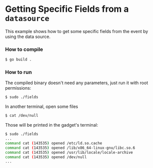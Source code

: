 # Getting Specific Fields from a `datasource`

This example shows how to get some specific fields from the event by using the
data source.

### How to compile

```bash
$ go build .
```

### How to run

The compiled binary doesn't need any parameters, just run it with root permissions:

```bash
$ sudo ./fields
```

In another terminal, open some files

```bash
$ cat /dev/null
```

Those will be printed in the gadget's terminal:

```bash
$ sudo ./fields
...
command cat (143535) opened /etc/ld.so.cache
command cat (143535) opened /lib/x86_64-linux-gnu/libc.so.6
command cat (143535) opened /usr/lib/locale/locale-archive
command cat (143535) opened /dev/null
...
```
